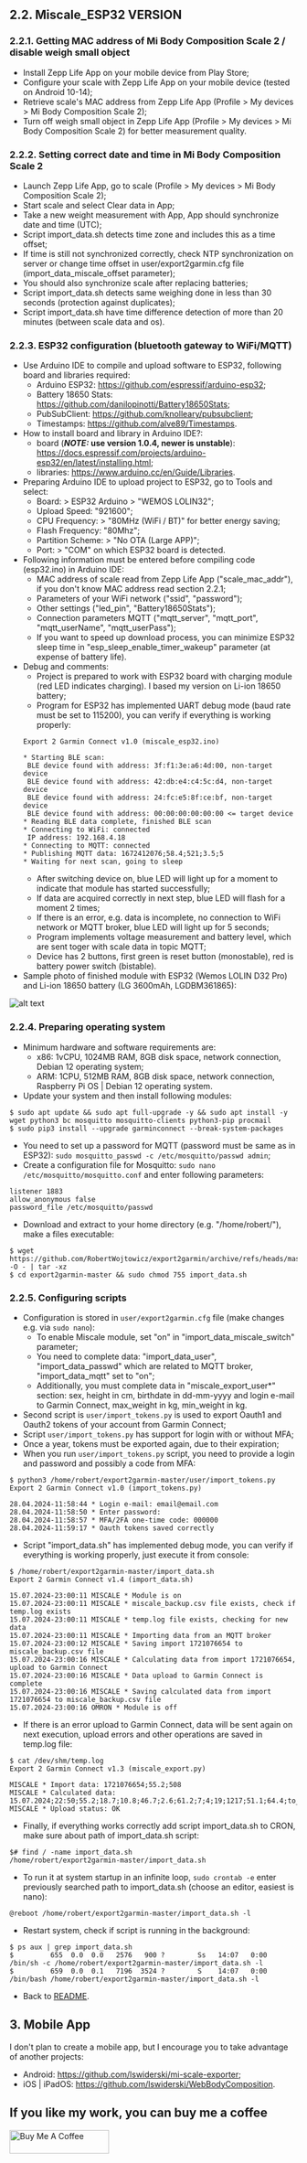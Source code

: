 ## 2.2. Miscale_ESP32 VERSION

### 2.2.1. Getting MAC address of Mi Body Composition Scale 2 / disable weigh small object
- Install Zepp Life App on your mobile device from Play Store;
- Configure your scale with Zepp Life App on your mobile device (tested on Android 10-14);
- Retrieve scale's MAC address from Zepp Life App (Profile > My devices > Mi Body Composition Scale 2);
- Turn off weigh small object in Zepp Life App (Profile > My devices > Mi Body Composition Scale 2) for better measurement quality.

### 2.2.2. Setting correct date and time in Mi Body Composition Scale 2
- Launch Zepp Life App, go to scale (Profile > My devices > Mi Body Composition Scale 2);
- Start scale and select Clear data in App;
- Take a new weight measurement with App, App should synchronize date and time (UTC);
- Script import_data.sh detects time zone and includes this as a time offset;
- If time is still not synchronized correctly, check NTP synchronization on server or change time offset in user/export2garmin.cfg file (import_data_miscale_offset parameter);
- You should also synchronize scale after replacing batteries;
- Script import_data.sh detects same weighing done in less than 30 seconds (protection against duplicates);
- Script import_data.sh have time difference detection of more than 20 minutes (between scale data and os).

### 2.2.3. ESP32 configuration (bluetooth gateway to WiFi/MQTT)
- Use Arduino IDE to compile and upload software to ESP32, following board and libraries required:
  - Arduino ESP32: https://github.com/espressif/arduino-esp32;
  - Battery 18650 Stats: https://github.com/danilopinotti/Battery18650Stats;
  - PubSubClient: https://github.com/knolleary/pubsubclient;
  - Timestamps: https://github.com/alve89/Timestamps.
- How to install board and library in Arduino IDE?:
  - board (**_NOTE:_ use version 1.0.4, newer is unstable**): https://docs.espressif.com/projects/arduino-esp32/en/latest/installing.html;
  - libraries: https://www.arduino.cc/en/Guide/Libraries.
- Preparing Arduino IDE to upload project to ESP32, go to Tools and select:
  - Board: > ESP32 Arduino > "WEMOS LOLIN32";
  - Upload Speed: "921600";
  - CPU Frequency: > "80MHz (WiFi / BT)" for better energy saving;
  - Flash Frequency: "80Mhz";
  - Partition Scheme: > "No OTA (Large APP)";
  - Port: > "COM" on which ESP32 board is detected.
- Following information must be entered before compiling code (esp32.ino) in Arduino IDE:
  - MAC address of scale read from Zepp Life App ("scale_mac_addr"), if you don't know MAC address read section 2.2.1;
  - Parameters of your WiFi network ("ssid", "password");
  - Other settings ("led_pin", "Battery18650Stats");
  - Connection parameters MQTT ("mqtt_server", "mqtt_port", "mqtt_userName", "mqtt_userPass");
  - If you want to speed up download process, you can minimize ESP32 sleep time in "esp_sleep_enable_timer_wakeup" parameter (at expense of battery life).
- Debug and comments:
  - Project is prepared to work with ESP32 board with charging module (red LED indicates charging). I based my version on Li-ion 18650 battery;
  - Program for ESP32 has implemented UART debug mode (baud rate must be set to 115200), you can verify if everything is working properly:
  ```
  Export 2 Garmin Connect v1.0 (miscale_esp32.ino)
  
  * Starting BLE scan:
   BLE device found with address: 3f:f1:3e:a6:4d:00, non-target device
   BLE device found with address: 42:db:e4:c4:5c:d4, non-target device
   BLE device found with address: 24:fc:e5:8f:ce:bf, non-target device
   BLE device found with address: 00:00:00:00:00:00 <= target device
  * Reading BLE data complete, finished BLE scan
  * Connecting to WiFi: connected
   IP address: 192.168.4.18
  * Connecting to MQTT: connected
  * Publishing MQTT data: 1672412076;58.4;521;3.5;5
  * Waiting for next scan, going to sleep
  ```
  - After switching device on, blue LED will light up for a moment to indicate that module has started successfully;
  - If data are acquired correctly in next step, blue LED will flash for a moment 2 times;
  - If there is an error, e.g. data is incomplete, no connection to WiFi network or MQTT broker, blue LED will light up for 5 seconds;
  - Program implements voltage measurement and battery level, which are sent toger with scale data in topic MQTT;
  - Device has 2 buttons, first green is reset button (monostable), red is battery power switch (bistable).
- Sample photo of finished module with ESP32 (Wemos LOLIN D32 Pro) and Li-ion 18650 battery (LG 3600mAh, LGDBM361865):

![alt text](https://github.com/RobertWojtowicz/export2garmin/blob/master/manuals/Miscale_ESP32.jpg)

### 2.2.4. Preparing operating system
- Minimum hardware and software requirements are:
  - x86: 1vCPU, 1024MB RAM, 8GB disk space, network connection, Debian 12 operating system;
  - ARM: 1CPU, 512MB RAM, 8GB disk space, network connection, Raspberry Pi OS | Debian 12 operating system.
- Update your system and then install following modules:
```
$ sudo apt update && sudo apt full-upgrade -y && sudo apt install -y wget python3 bc mosquitto mosquitto-clients python3-pip procmail
$ sudo pip3 install --upgrade garminconnect --break-system-packages
```
- You need to set up a password for MQTT (password must be same as in ESP32): `sudo mosquitto_passwd -c /etc/mosquitto/passwd admin`;
- Create a configuration file for Mosquitto: `sudo nano /etc/mosquitto/mosquitto.conf` and enter following parameters:
```
listener 1883
allow_anonymous false
password_file /etc/mosquitto/passwd
```
- Download and extract to your home directory (e.g. "/home/robert/"), make a files executable:
```
$ wget https://github.com/RobertWojtowicz/export2garmin/archive/refs/heads/master.tar.gz -O - | tar -xz
$ cd export2garmin-master && sudo chmod 755 import_data.sh
```

### 2.2.5. Configuring scripts
- Configuration is stored in `user/export2garmin.cfg` file (make changes e.g. via `sudo nano`):
  - To enable Miscale module, set "on" in "import_data_miscale_switch" parameter;
  - You need to complete data: "import_data_user", "import_data_passwd" which are related to MQTT broker, "import_data_mqtt" set to "on";
  - Additionally, you must complete data in "miscale_export_user*" section: sex, height in cm, birthdate in dd-mm-yyyy and login e-mail to Garmin Connect, max_weight in kg, min_weight in kg.
- Second script is `user/import_tokens.py` is used to export Oauth1 and Oauth2 tokens of your account from Garmin Connect;
- Script `user/import_tokens.py` has support for login with or without MFA;
- Once a year, tokens must be exported again, due to their expiration;
- When you run `user/import_tokens.py` script, you need to provide a login and password and possibly a code from MFA:
```
$ python3 /home/robert/export2garmin-master/user/import_tokens.py
Export 2 Garmin Connect v1.0 (import_tokens.py)

28.04.2024-11:58:44 * Login e-mail: email@email.com
28.04.2024-11:58:50 * Enter password:
28.04.2024-11:58:57 * MFA/2FA one-time code: 000000
28.04.2024-11:59:17 * Oauth tokens saved correctly
```
- Script "import_data.sh" has implemented debug mode, you can verify if everything is working properly, just execute it from console:
```
$ /home/robert/export2garmin-master/import_data.sh
Export 2 Garmin Connect v1.4 (import_data.sh)

15.07.2024-23:00:11 MISCALE * Module is on
15.07.2024-23:00:11 MISCALE * miscale_backup.csv file exists, check if temp.log exists
15.07.2024-23:00:11 MISCALE * temp.log file exists, checking for new data
15.07.2024-23:00:11 MISCALE * Importing data from an MQTT broker
15.07.2024-23:00:12 MISCALE * Saving import 1721076654 to miscale_backup.csv file
15.07.2024-23:00:16 MISCALE * Calculating data from import 1721076654, upload to Garmin Connect
15.07.2024-23:00:16 MISCALE * Data upload to Garmin Connect is complete
15.07.2024-23:00:16 MISCALE * Saving calculated data from import 1721076654 to miscale_backup.csv file
15.07.2024-23:00:16 OMRON * Module is off
```
- If there is an error upload to Garmin Connect, data will be sent again on next execution, upload errors and other operations are saved in temp.log file:
```
$ cat /dev/shm/temp.log
Export 2 Garmin Connect v1.3 (miscale_export.py)

MISCALE * Import data: 1721076654;55.2;508
MISCALE * Calculated data: 15.07.2024;22:50;55.2;18.7;10.8;46.7;2.6;61.2;7;4;19;1217;51.1;64.4;to_gain:6.8;23.4;508;email@email.com;15.07.2024;23:00
MISCALE * Upload status: OK
```
- Finally, if everything works correctly add script import_data.sh to CRON, make sure about path of import_data.sh script:
```
$# find / -name import_data.sh
/home/robert/export2garmin-master/import_data.sh
```
- To run it at system startup in an infinite loop, `sudo crontab -e` enter previously searched path to import_data.sh (choose an editor, easiest is nano):
```
@reboot /home/robert/export2garmin-master/import_data.sh -l
```
- Restart system, check if script is running in the background:
```
$ ps aux | grep import_data.sh
$         655  0.0  0.0   2576   900 ?        Ss   14:07   0:00 /bin/sh -c /home/robert/export2garmin-master/import_data.sh -l
$         659  0.0  0.1   7196  3524 ?        S    14:07   0:00 /bin/bash /home/robert/export2garmin-master/import_data.sh -l
```
- Back to [README](https://github.com/RobertWojtowicz/export2garmin/blob/master/README.md).

## 3. Mobile App
I don't plan to create a mobile app, but I encourage you to take advantage of another projects:
- Android: https://github.com/lswiderski/mi-scale-exporter;
- iOS | iPadOS: https://github.com/lswiderski/WebBodyComposition.

## If you like my work, you can buy me a coffee
<a href="https://www.buymeacoffee.com/RobertWojtowicz" target="_blank"><img src="https://cdn.buymeacoffee.com/buttons/default-orange.png" alt="Buy Me A Coffee" height="41" width="174"></a>